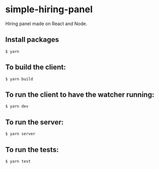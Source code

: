 # simple-hiring-panel
Hiring panel made on React and Node.

## Install packages
`$ yarn`

## To build the client:
`$ yarn build`

## To run the client to have the watcher running:
`$ yarn dev`

## To run the server:
`$ yarn server`

## To run the tests:
`$ yarn test`
